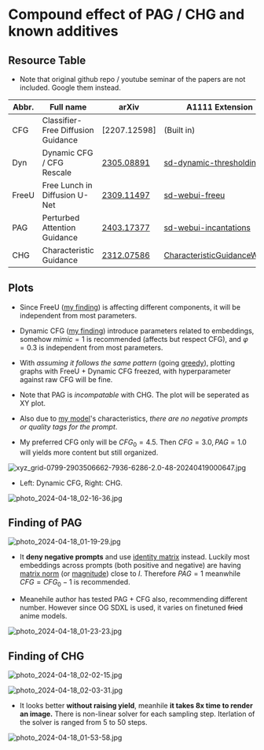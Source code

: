 # Compound effect of PAG / CHG and known additives #

## Resource Table ##

- Note that original github repo / youtube seminar of the papers are not included. Google them instead.

|Abbr.|Full name|arXiv|A1111 Extension|
|---|---|---|---|
|CFG|Classifier-Free Diffusion Guidance|[2207.12598]|(Built in)|
|Dyn|Dynamic CFG / CFG Rescale|[2305.08891](https://arxiv.org/abs/2305.08891)|[sd-dynamic-thresholding](https://github.com/mcmonkeyprojects/sd-dynamic-thresholding)|
|FreeU|Free Lunch in Diffusion U-Net|[2309.11497](https://arxiv.org/abs/2309.11497)|[sd-webui-freeu](https://github.com/ljleb/sd-webui-freeu)|
|PAG|Perturbed Attention Guidance|[2403.17377](https://arxiv.org/abs/2403.17377)|[sd-webui-incantations](https://github.com/v0xie/sd-webui-incantations)|
|CHG|Characteristic Guidance|[2312.07586](https://arxiv.org/abs/2312.07586)|[CharacteristicGuidanceWebUI](https://github.com/scraed/CharacteristicGuidanceWebUI)|

## Plots ##

- Since FreeU ([my finding](./freeu.md)) is affecting different components, it will be independent from most parameters.

- Dynamic CFG ([my finding](./dynamic_cfg.md)) introduce parameters related to embeddings, somehow $mimic=1$ is recommended (affects but respect CFG), and $\varphi=0.3$ is independent from most parameters. 

- With *assuming it follows the same pattern* (going [greedy](https://en.wikipedia.org/wiki/Greedy_algorithm)), plotting graphs with FreeU + Dynamic CFG freezed, with hyperparameter against raw CFG will be fine.

- Note that PAG is *incompatable* with CHG. The plot will be seperated as XY plot.

- Also due to [my model](../ch05/README_XL.MD)'s characteristics, *there are no negative prompts or quality tags for the prompt*.

- My preferred CFG only will be $CFG_0=4.5$. Then $CFG=3.0,PAG=1.0$ will yields more content but still organized.

![xyz_grid-0799-2903506662-7936-6286-2.0-48-20240419000647.jpg](./img/xyz_grid-0799-2903506662-7936-6286-2.0-48-20240419000647.jpg)


- Left: Dynamic CFG, Right: CHG.

![photo_2024-04-18_02-16-36.jpg](./img/photo_2024-04-18_02-16-36.jpg)

## Finding of PAG ##

![photo_2024-04-18_01-19-29.jpg](./img/photo_2024-04-18_01-19-29.jpg)

- It **deny negative prompts** and use [identity matrix](https://en.wikipedia.org/wiki/Identity_matrix) instead. Luckily most embeddings across prompts (both positive and negative) are having [matrix norm](https://en.wikipedia.org/wiki/Matrix_norm) (or [magnitude](https://en.wikipedia.org/wiki/Magnitude_(mathematics))) close to $I$. Therefore $PAG=1$ meanwhile $CFG=CFG_0-1$ is recommended.

- Meanehile author has tested PAG + CFG also, recommending different number. However since OG SDXL is used, it varies on finetuned ~~fried~~ anime models.

![photo_2024-04-18_01-23-23.jpg](./img/photo_2024-04-18_01-23-23.jpg)

## Finding of CHG ##

![photo_2024-04-18_02-02-15.jpg](./img/photo_2024-04-18_02-02-15.jpg)

![photo_2024-04-18_02-03-31.jpg](./img/photo_2024-04-18_02-03-31.jpg)

- It looks better **without raising yield**, meanhile **it takes 8x time to render an image.** There is non-linear solver for each sampling step. Iterlation of the solver is ranged from 5 to 50 steps.

![photo_2024-04-18_01-53-58.jpg](./img/photo_2024-04-18_01-53-58.jpg)